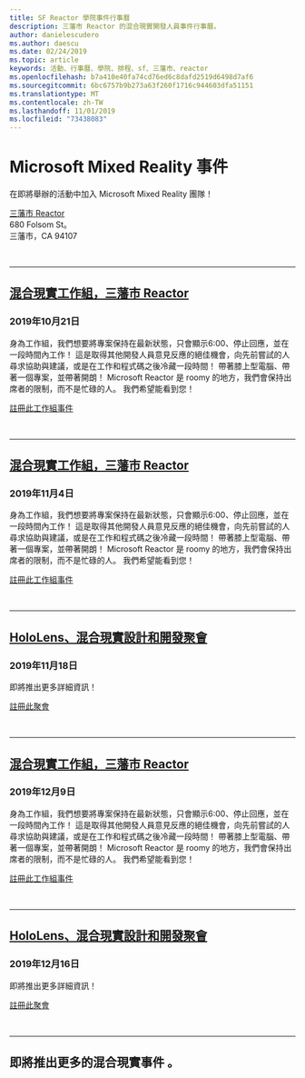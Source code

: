 ```yaml
---
title: SF Reactor 學院事件行事曆
description: 三藩市 Reactor 的混合現實開發人員事件行事曆。
author: danielescudero
ms.author: daescu
ms.date: 02/24/2019
ms.topic: article
keywords: 活動、行事曆、學院、排程、sf、三藩市、reactor
ms.openlocfilehash: b7a410e40fa74cd76ed6c8dafd2519d6498d7af6
ms.sourcegitcommit: 6bc6757b9b273a63f260f1716c944603dfa51151
ms.translationtype: MT
ms.contentlocale: zh-TW
ms.lasthandoff: 11/01/2019
ms.locfileid: "73438083"
---
```

# <a name="microsoft-mixed-reality-events"></a>Microsoft Mixed Reality 事件

在即將舉辦的活動中加入 Microsoft Mixed Reality 團隊！

[三藩市 Reactor](https://developer.microsoft.com/reactor/#ReactorSF)<br>
680 Folsom St。<br>
三藩市，CA 94107

<br>

---

## <a name="mixed-reality-workgroup-san-francisco-reactorhttpsemea01safelinksprotectionoutlookcomurlhttps3a2f2fwwwmeetupcom2fhololens-mr2fdata027c017cdaescu40microsoftcom7ca8ddee063b7949a9992308d6903e62b07c72f988bf86f141af91ab2d7cd011db477c17c07c636854994961124360sdataymnaaiwvxij700mo9gj2boz4w82bgkdjdhijhytfczcfu3dreserved0"></a>[混合現實工作組，三藩市 Reactor](https://emea01.safelinks.protection.outlook.com/?url=https%3A%2F%2Fwww.meetup.com%2Fhololens-mr%2F&data=02%7C01%7Cdaescu%40microsoft.com%7Ca8ddee063b7949a9992308d6903e62b0%7C72f988bf86f141af91ab2d7cd011db47%7C1%7C0%7C636854994961124360&sdata=YmnAAiWVxIJ700mO9gj%2BOz4W8%2BgKDjDhiJhYtfCzCFU%3D&reserved=0)
### <a name="october-21-2019"></a>2019年10月21日

身為工作組，我們想要將專案保持在最新狀態，只會顯示6:00、停止回應，並在一段時間內工作！ 這是取得其他開發人員意見反應的絕佳機會，向先前嘗試的人尋求協助與建議，或是在工作和程式碼之後冷藏一段時間！ 帶著膝上型電腦、帶著一個專案，並帶著開朗！ Microsoft Reactor 是 roomy 的地方，我們會保持出席者的限制，而不是忙碌的人。 我們希望能看到您！

[註冊此工作組事件](https://emea01.safelinks.protection.outlook.com/?url=https%3A%2F%2Fwww.meetup.com%2Fhololens-mr%2F&data=02%7C01%7Cdaescu%40microsoft.com%7Ca8ddee063b7949a9992308d6903e62b0%7C72f988bf86f141af91ab2d7cd011db47%7C1%7C0%7C636854994961124360&sdata=YmnAAiWVxIJ700mO9gj%2BOz4W8%2BgKDjDhiJhYtfCzCFU%3D&reserved=0)

<br>

---

## <a name="mixed-reality-workgroup-san-francisco-reactorhttpsemea01safelinksprotectionoutlookcomurlhttps3a2f2fwwwmeetupcom2fhololens-mr2fdata027c017cdaescu40microsoftcom7ca8ddee063b7949a9992308d6903e62b07c72f988bf86f141af91ab2d7cd011db477c17c07c636854994961124360sdataymnaaiwvxij700mo9gj2boz4w82bgkdjdhijhytfczcfu3dreserved0"></a>[混合現實工作組，三藩市 Reactor](https://emea01.safelinks.protection.outlook.com/?url=https%3A%2F%2Fwww.meetup.com%2Fhololens-mr%2F&data=02%7C01%7Cdaescu%40microsoft.com%7Ca8ddee063b7949a9992308d6903e62b0%7C72f988bf86f141af91ab2d7cd011db47%7C1%7C0%7C636854994961124360&sdata=YmnAAiWVxIJ700mO9gj%2BOz4W8%2BgKDjDhiJhYtfCzCFU%3D&reserved=0)
### <a name="november-4-2019"></a>2019年11月4日

身為工作組，我們想要將專案保持在最新狀態，只會顯示6:00、停止回應，並在一段時間內工作！ 這是取得其他開發人員意見反應的絕佳機會，向先前嘗試的人尋求協助與建議，或是在工作和程式碼之後冷藏一段時間！ 帶著膝上型電腦、帶著一個專案，並帶著開朗！ Microsoft Reactor 是 roomy 的地方，我們會保持出席者的限制，而不是忙碌的人。 我們希望能看到您！

[註冊此工作組事件](https://emea01.safelinks.protection.outlook.com/?url=https%3A%2F%2Fwww.meetup.com%2Fhololens-mr%2F&data=02%7C01%7Cdaescu%40microsoft.com%7Ca8ddee063b7949a9992308d6903e62b0%7C72f988bf86f141af91ab2d7cd011db47%7C1%7C0%7C636854994961124360&sdata=YmnAAiWVxIJ700mO9gj%2BOz4W8%2BgKDjDhiJhYtfCzCFU%3D&reserved=0)

<br>

---

## <a name="hololens-mixed-reality-design-and-development-meetuphttpswwwmeetupcomhololens-mr"></a>[HoloLens、混合現實設計和開發聚會](https://www.meetup.com/hololens-mr/)
### <a name="november-18-2019"></a>2019年11月18日

即將推出更多詳細資訊！

[註冊此聚會](https://www.meetup.com/hololens-mr/)

<br>

---

## <a name="mixed-reality-workgroup-san-francisco-reactorhttpsemea01safelinksprotectionoutlookcomurlhttps3a2f2fwwwmeetupcom2fhololens-mr2fdata027c017cdaescu40microsoftcom7ca8ddee063b7949a9992308d6903e62b07c72f988bf86f141af91ab2d7cd011db477c17c07c636854994961124360sdataymnaaiwvxij700mo9gj2boz4w82bgkdjdhijhytfczcfu3dreserved0"></a>[混合現實工作組，三藩市 Reactor](https://emea01.safelinks.protection.outlook.com/?url=https%3A%2F%2Fwww.meetup.com%2Fhololens-mr%2F&data=02%7C01%7Cdaescu%40microsoft.com%7Ca8ddee063b7949a9992308d6903e62b0%7C72f988bf86f141af91ab2d7cd011db47%7C1%7C0%7C636854994961124360&sdata=YmnAAiWVxIJ700mO9gj%2BOz4W8%2BgKDjDhiJhYtfCzCFU%3D&reserved=0)
### <a name="december-9-2019"></a>2019年12月9日

身為工作組，我們想要將專案保持在最新狀態，只會顯示6:00、停止回應，並在一段時間內工作！ 這是取得其他開發人員意見反應的絕佳機會，向先前嘗試的人尋求協助與建議，或是在工作和程式碼之後冷藏一段時間！ 帶著膝上型電腦、帶著一個專案，並帶著開朗！ Microsoft Reactor 是 roomy 的地方，我們會保持出席者的限制，而不是忙碌的人。 我們希望能看到您！

[註冊此工作組事件](https://emea01.safelinks.protection.outlook.com/?url=https%3A%2F%2Fwww.meetup.com%2Fhololens-mr%2F&data=02%7C01%7Cdaescu%40microsoft.com%7Ca8ddee063b7949a9992308d6903e62b0%7C72f988bf86f141af91ab2d7cd011db47%7C1%7C0%7C636854994961124360&sdata=YmnAAiWVxIJ700mO9gj%2BOz4W8%2BgKDjDhiJhYtfCzCFU%3D&reserved=0)

<br>

---

## <a name="hololens-mixed-reality-design-and-development-meetuphttpswwwmeetupcomhololens-mr"></a>[HoloLens、混合現實設計和開發聚會](https://www.meetup.com/hololens-mr/)
### <a name="december-16-2019"></a>2019年12月16日

即將推出更多詳細資訊！

[註冊此聚會](https://www.meetup.com/hololens-mr/)

<br>

---

## <a name="more-mixed-reality-events-coming-soon"></a>即將推出更多的混合現實事件 。
